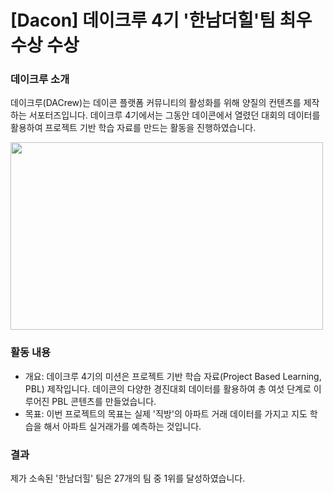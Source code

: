 # [Dacon] 데이크루 4기 '한남더힐'팀 최우수상 수상

### 데이크루 소개
데이크루(DACrew)는 데이콘 플랫폼 커뮤니티의 활성화를 위해 양질의 컨텐츠를 제작하는 서포터즈입니다. 데이크루 4기에서는 그동안 데이콘에서 열렸던 대회의 데이터를 활용하여 프로젝트 기반 학습 자료를 만드는 활동을 진행하였습니다.

<img src="https://user-images.githubusercontent.com/118996664/226500286-59e8b8e6-b68f-471e-9902-b41aa60f4235.png" width="500" height="300"/>


### 활동 내용
* 개요: 데이크루 4기의 미션은 프로젝트 기반 학습 자료(Project Based Learning, PBL) 제작입니다. 데이콘의 다양한 경진대회 데이터를 활용하여 총 여섯 단계로 이루어진 PBL 콘텐츠를 만들었습니다.
* 목표: 이번 프로젝트의 목표는 실제 '직방'의 아파트 거래 데이터를 가지고 지도 학습을 해서 아파트 실거래가를 예측하는 것입니다. 


### 결과
제가 소속된 '한남더힐' 팀은 27개의 팀 중 1위를 달성하였습니다.
